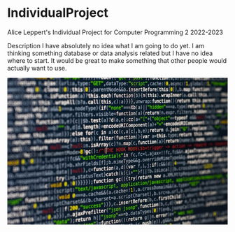 # IndividualProject

Alice Leppert's Individual Project for Computer Programming 2
2022-2023

Description
I have absolutely no idea what I am going to do yet. I am thinking something database or data analysis related but I have no idea where to start. It would be great to make something that other people would actually want to use.

![Placeholder Image](https://github.com/Aeleppert/IndividualProject/blob/main/images/photo-1555680510-34daedadbdb1.jpeg)

